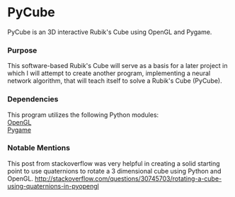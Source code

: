 # PyCube

PyCube is an 3D interactive Rubik's Cube using OpenGL and Pygame.

### Purpose
This software-based Rubik's Cube will serve as a basis for a later
project in which I will attempt to create another program, implementing
a neural network algorithm, that will teach itself to solve a Rubik's Cube (PyCube).


### Dependencies

This program utilizes the following Python modules:  
[OpenGL](https://www.opengl.org/)  
[Pygame](http://pygame.org/)

### Notable Mentions

This post from stackoverflow was very helpful in creating a solid starting point
to use quaternions to rotate a 3 dimensional cube using Python and OpenGL.
http://stackoverflow.com/questions/30745703/rotating-a-cube-using-quaternions-in-pyopengl

